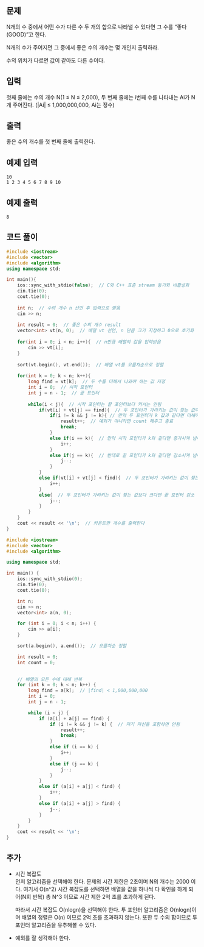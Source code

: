 ## 문제 
N개의 수 중에서 어떤 수가 다른 수 두 개의 합으로 나타낼 수 있다면 그 수를 “좋다(GOOD)”고 한다.

N개의 수가 주어지면 그 중에서 좋은 수의 개수는 몇 개인지 출력하라.

수의 위치가 다르면 값이 같아도 다른 수이다.
## 입력
첫째 줄에는 수의 개수 N(1 ≤ N ≤ 2,000), 두 번째 줄에는 i번째 수를 나타내는 Ai가 N개 주어진다. (|Ai| ≤ 1,000,000,000, Ai는 정수)
## 출력
좋은 수의 개수를 첫 번째 줄에 출력한다.


## 예제 입력 
```
10
1 2 3 4 5 6 7 8 9 10
```

## 예제 출력  
```
8
```
## 코드 풀이
```c++
#include <iostream>
#include <vector>
#include <algorithm>
using namespace std;

int main(){
    ios::sync_with_stdio(false);  // C와 C++ 표준 stream 동기화 비활성화
    cin.tie(0);
    cout.tie(0);
    
    int n;  // 수의 개수 n 선언 후 입력으로 받음
    cin >> n;
    
    int result = 0;  // 좋은 수의 개수 result
    vector<int> vt(n, 0);  // 배열 vt 선언, n 만큼 크기 지정하고 0으로 초기화
    
    for(int i = 0; i < n; i++){  // n만큼 배열의 값을 입력받음 
        cin >> vt[i];
    }
    
    sort(vt.begin(), vt.end());  // 배열 vt를 오름차순으로 정렬
    
    for(int k = 0; k < n; k++){
        long find = vt[k];  // 두 수를 더해서 나와야 하는 값 지정
        int i = 0;  // 시작 포인터
        int j = n - 1;  // 끝 포인터
        
        while(i < j){  // 시작 포인터는 끝 포인터보다 커서는 안됨
            if(vt[i] + vt[j] == find){  // 두 포인터가 가리키는 값이 찾는 값이라면 예외를 고려해야 함
                if(i != k && j != k){ // 만약 두 포인터가 k 값과 같다면 더해야 할 값과 찾을 값이 겹치게 되어 제외해준다
                    result++;  // 예외가 아니라면 count 해주고 종료
                    break;
                }
                else if(i == k){  // 만약 시작 포인터가 k와 같다면 증가시켜 넘어가준다
                    i++;
                }
                else if(j == k){  // 반대로 끝 포인터가 k와 같다면 감소시켜 넘어가준다
                    j--;
                }
            }
            else if(vt[i] + vt[j] < find){  // 두 포인터가 가리키는 값이 찾는 값보다 작다면 또한 시작 포인터 증가
                i++;
            }
            else{  // 두 포인터가 가리키는 값이 찾는 값보다 크다면 끝 포인터 감소
                j--;
            }
        }
    }
    cout << result << '\n';  // 카운트한 개수를 출력한다
}
```
```c++
#include <iostream>
#include <vector>
#include <algorithm>

using namespace std;

int main() {
	ios::sync_with_stdio(0);
	cin.tie(0);
	cout.tie(0);

	int n;
	cin >> n;
	vector<int> a(n, 0);

	for (int i = 0; i < n; i++) {
		cin >> a[i];
	}

	sort(a.begin(), a.end());  // 오름차순 정렬

	int result = 0;
	int count = 0;
	

	// 배열의 모든 수에 대해 반복
	for (int k = 0; k < n; k++) {
		long find = a[k];  // |find| < 1,000,000,000
		int i = 0;
		int j = n - 1;

		while (i < j) {
			if (a[i] + a[j] == find) {
				if (i != k && j != k) {  // 자기 자신을 포함하면 안됨
					result++;
					break;
				}
				else if (i == k) {
					i++;
				}
				else if (j == k) {
					j--;
				}
			}
			else if (a[i] + a[j] < find) {
				i++;
			}
			else if (a[i] + a[j] > find) {
				j--;
			}
		}
	}
	cout << result << '\n';
}
```
## 추가
- 시간 복잡도  
  먼저 알고리즘을 선택해야 한다. 문제의 시간 제한은 2초이며 N의 개수는 2000 이다. 여기서 O(n^2) 시간 복잡도를 선택하면 배열을 값을 하나씩 다 확인을 하게 되어(N회 반복) 총 N^3 이므로 시간 제한 2억 초를 초과하게 된다.

  따라서 시간 복잡도 O(nlogn)을 선택해야 한다. 투 포인터 알고리즘은 O(nlogn)이며 배열의 정렬은 O(n) 이므로 2억 초를 초과하지 않는다. 또한 두 수의 합이므로 투 포인터 알고리즘을 유추해볼 수 있다.

- 예외를 잘 생각해야 한다.
